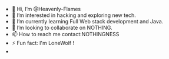 - 👋 Hi, I’m @Heavenly-Flames
- 👀 I’m interested in hacking and exploring new tech.
- 🌱 I’m currently learning Full Web stack development and Java.
- 💞️ I’m looking to collaborate on NOTHING.
- 📫 How to reach me contact:NOTHINGNESS
- ⚡ Fun fact: I'm LoneWolf !
- 
<!---
Heavenly-Flames/Heavenly-Flames is a ✨ special ✨ repository because its `README.md` (this file) appears on your GitHub profile.
You can click the Preview link to take a look at your changes.
--->
